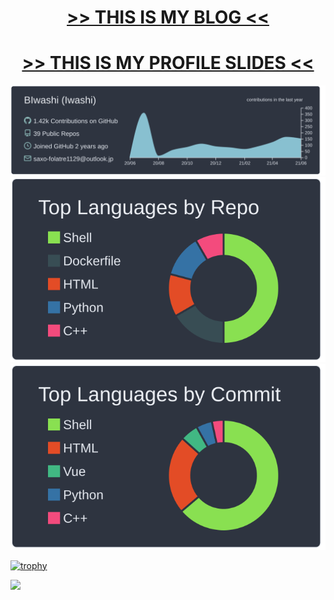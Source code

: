 <!-- ## ⚡[Portfolio](https://biwashi.github.io/Portfolio/) -->


<div align="center">
  <h1><a href= "https://biwashi.github.io/blog/"> >> THIS IS MY BLOG << </a></h1>
<h1><a href= "https://biwashi.github.io/Portfolio/"> >> THIS IS MY PROFILE SLIDES << </a></h1>
</div>

<div align="center">
<img src = "https://raw.githubusercontent.com/BIwashi/BIwashi/master/profile-summary-card-output/nord_dark/0-profile-details.svg">
<img src = "https://raw.githubusercontent.com/BIwashi/BIwashi/master/profile-summary-card-output/nord_dark/1-repos-per-language.svg">
<img src = "https://raw.githubusercontent.com/BIwashi/BIwashi/master/profile-summary-card-output/nord_dark/2-most-commit-language.svg">
</div>


[![trophy](https://github-profile-trophy.vercel.app/?username=BIwashi&theme=onedark)](https://github.com/ryo-ma/github-profile-trophy)

  
![](https://komarev.com/ghpvc/?username=BIwashi&color=green)


<!--
**BIwashi/BIwashi** is a ✨ _special_ ✨ repository because its `README.md` (this file) appears on your GitHub profile.

Here are some ideas to get you started:

- 🔭 I’m currently working on ...
- 🌱 I’m currently learning ...
- 👯 I’m looking to collaborate on ...
- 🤔 I’m looking for help with ...
- 💬 Ask me about ...
- 📫 How to reach me: ...
- 😄 Pronouns: ...
- ⚡ Fun fact: ...
-->
